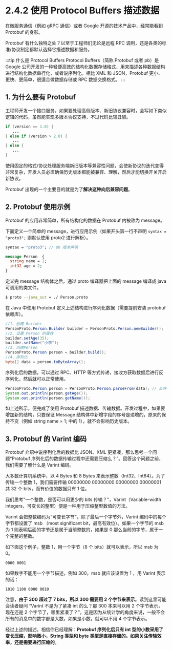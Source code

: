 # 2.4.2 使用 Protocol Buffers 描述数据

在微服务通信（例如 gRPC 通信）或者 Google 开源的技术产品中，经常能看到 Protobuf 的身影。

Protobuf 有什么独特之处？以至于工程师们无论是远程 RPC 调用，还是各类的标准/协议制定都默认选择它描述数据和服务。

:::tip 什么是 Protocol Buffers
Protocol Buffers（简称 Protobuf 或者 pb）是 Google 公司开发的一种轻便高效的结构化数据存储格式，用来描述各种数据结构进行结构化数据串行化，或者说序列化。相比 XML 和 JSON，Protobuf 更小、更快、更简单，很适合做数据存储或 RPC 数据交换格式。
:::

## 1. 为什么要有 Protobuf

工程师开发一个接口服务，如果要处理高低版本、新旧协议兼容时，会写如下类似逻辑的代码，虽然能实现多版本协议支持，不过代码比较丑陋。

```java
if (version == 1.0) {
   ...
} else if (version > 2.0) {
   ...
} else {
   ...
}
```
使用固定的格式/协议处理服务端新旧版本等兼容性问题，会使新协议的迭代变得非常复杂，开发人员必须确保历史版本都能被兼容、理解，然后才能切换开关开启新协议。

Protobuf 出现的一个主要目的就是为了**解决这种向后兼容问题**。

## 2. Protobuf 使用示例 

Protobuf 的应用非常简单，所有结构化的数据在 Protobuf 内被称为 message。

下面定义一个简单的 message，进行应用示例（如果开头第一行不声明 `syntax = "proto3";` 则默认使用 proto2 进行解析）。

```protobuf
syntax = "proto3"; // pb 版本声明

message Person  { 
  string name = 1;
  int32 age = 2;
}  
```
定义完 message 结构体之后，通过 proto 编译器把上面的 message 编译成 java 可调用的类文件。

```bash
$ proto --java_out = ./ Person.proto
```

在 Java 中使用 Protobuf 定义上述结构进行序列化数据（需要提前安装 protobuf 依赖库）。

```java
//1、创建 Builder
PersonProto.Person.Builder builder = PersonProto.Person.newBuilder();
//2、设置 Person 的属性
builder.setAge(35);
builder.setName("小李");
//3、创建Person
PersonProto.Person person = builder.build();
//4、序列化
byte[] data = person.toByteArray();
```

序列化后的数据，可以通过 RPC、HTTP 等方式传递，接收方获取数据后进行反序列化，然后就可以正常使用。

```java
PersonProto.Person person = PersonProto.Person.parseFrom(data); // 反序列化数据
System.out.println(person.getAge());
System.out.println(person.getName());
```

如上述所示，便完成了使用 Protobuf 描述数据、传输数据。开发过程中，如果要增加新的结构，只要保证 Message 结构体中新增字段的序号是递增的，原来的保持不变（例如 string name = 1; 中的 1），就不会影响历史版本。

## 3. Protobuf 的 Varint 编码

Protobuf 介绍中说序列化后的数据比 JSON、XML 更紧凑，那么思考一个问题“Protobuf 序列化后的数据传输过程中还需要压缩么？”。回答这个问题之前，我们需要了解什么是 Varint 编码。

大多数计算机系统中，以 4 Bytes 和 8 Bytes 来表示整数（Int32、Int64）。为了传输一个整数 1，我们需要传输 00000000 00000000 00000000 00000001 共 32 个 bits，而有价值的数据只有 1 位。

我们思考“一个整数，是否可以用更少的 bits 传输？”，Varint（Variable-width integers，可变长的整型）便是一种用于压缩整型数值的方法。

Varint 会把整数编码为“可变长字节”，除了最后一个字节外，Varint 编码中的每个字节都设置了 msb （most significant bit，最高有效位）。如果一个字节的 msb 为 1 则表明后面的字节还是属于当前整数的，如果是 0 那么当前的字节，属于一个完整的整数。

如下面这个例子，整数 1，用一个字节（8 个 bits）就可以表示，所以 msb 为 0。
```plain
0000 0001
```
如果数字不能用一个字节描述，例如 300，msb 就应该设置为 1 ，用 Varint 表示的话：

```plain
1010 1100 0000 0010
```

注意，**由于 300 超过了 7 bits，所以 300 需要用 2 个字节来表示**。读到这里可能会读者疑问 “Varint 不是为了紧凑 int 的么？那 300 本来可以用 2 个字节表示，现在还是 2 个字节了，哪里紧凑了？”。这是因为从统计学的角度来说，一般不会所有的消息中的数字都是大数，如果是小数，就可以不用 4 个字节表示。

经过上述的描述，相信你已经理解：**Protobuf 序列化后只有 int 型的小数采用了变长压缩，影响微小，String 类型和 byte 类型是直接存储的。如果关注传输效率，还是需要进行压缩的**。
